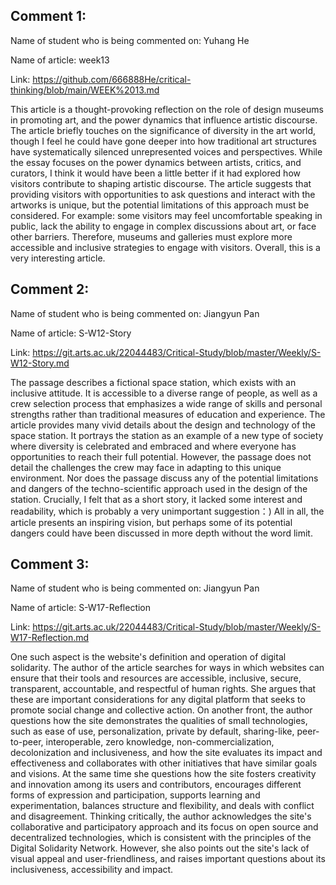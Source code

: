 ## Comment 1: 
Name of student who is being commented on: Yuhang He

Name of article: week13

Link: https://github.com/666888He/critical-thinking/blob/main/WEEK%2013.md 

This article is a thought-provoking reflection on the role of design museums in promoting art, and the power dynamics that influence artistic discourse. The article briefly touches on the significance of diversity in the art world, though I feel he could have gone deeper into how traditional art structures have systematically silenced unrepresented voices and perspectives. While the essay focuses on the power dynamics between artists, critics, and curators, I think it would have been a little better if it had explored how visitors contribute to shaping artistic discourse.
The article suggests that providing visitors with opportunities to ask questions and interact with the artworks is unique, but the potential limitations of this approach must be considered. For example: some visitors may feel uncomfortable speaking in public, lack the ability to engage in complex discussions about art, or face other barriers. Therefore, museums and galleries must explore more accessible and inclusive strategies to engage with visitors. Overall, this is a very interesting article.

## Comment 2: 
Name of student who is being commented on: Jiangyun Pan

Name of article: S-W12-Story

Link: https://git.arts.ac.uk/22044483/Critical-Study/blob/master/Weekly/S-W12-Story.md 

The passage describes a fictional space station, which exists with an inclusive attitude. It is accessible to a diverse range of people, as well as a crew selection process that emphasizes a wide range of skills and personal strengths rather than traditional measures of education and experience.
The article provides many vivid details about the design and technology of the space station. It portrays the station as an example of a new type of society where diversity is celebrated and embraced and where everyone has opportunities to reach their full potential.
However, the passage does not detail the challenges the crew may face in adapting to this unique environment. Nor does the passage discuss any of the potential limitations and dangers of the techno-scientific approach used in the design of the station. Crucially, I felt that as a short story, it lacked some interest and readability, which is probably a very unimportant suggestion：)
All in all, the article presents an inspiring vision, but perhaps some of its potential dangers could have been discussed in more depth without the word limit.

## Comment 3:
Name of student who is being commented on: Jiangyun Pan

Name of article: S-W17-Reflection

Link: https://git.arts.ac.uk/22044483/Critical-Study/blob/master/Weekly/S-W17-Reflection.md 

One such aspect is the website's definition and operation of digital solidarity. The author of the article searches for ways in which websites can ensure that their tools and resources are accessible, inclusive, secure, transparent, accountable, and respectful of human rights. She argues that these are important considerations for any digital platform that seeks to promote social change and collective action.
On another front, the author questions how the site demonstrates the qualities of small technologies, such as ease of use, personalization, private by default, sharing-like, peer-to-peer, interoperable, zero knowledge, non-commercialization, decolonization and inclusiveness, and how the site evaluates its impact and effectiveness and collaborates with other initiatives that have similar goals and visions. At the same time she questions how the site fosters creativity and innovation among its users and contributors, encourages different forms of expression and participation, supports learning and experimentation, balances structure and flexibility, and deals with conflict and disagreement.
Thinking critically, the author acknowledges the site's collaborative and participatory approach and its focus on open source and decentralized technologies, which is consistent with the principles of the Digital Solidarity Network. However, she also points out the site's lack of visual appeal and user-friendliness, and raises important questions about its inclusiveness, accessibility and impact.


